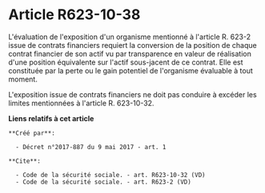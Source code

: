 # Article R623-10-38

L'évaluation de l'exposition d'un organisme mentionné à l'article R. 623-2 issue de contrats financiers requiert la
conversion de la position de chaque contrat financier de son actif vu par transparence en valeur de réalisation d'une
position équivalente sur l'actif sous-jacent de ce contrat. Elle est constituée par la perte ou le gain potentiel de
l'organisme évaluable à tout moment. 

L'exposition issue de contrats financiers ne doit pas conduire à excéder les limites mentionnées à l'article R. 623-10-32.

**Liens relatifs à cet article**

	**Créé par**:

	  - Décret n°2017-887 du 9 mai 2017 - art. 1

	**Cite**:

	  - Code de la sécurité sociale. - art. R623-10-32 (VD)
	  - Code de la sécurité sociale. - art. R623-2 (VD)
